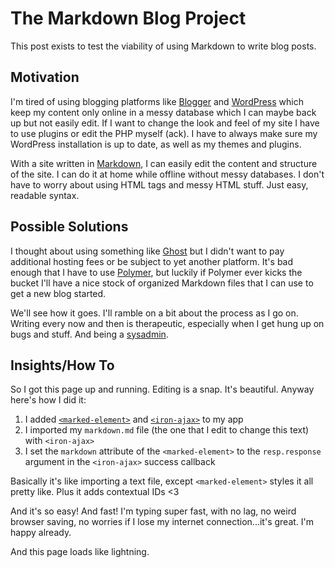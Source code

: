 # The Markdown Blog Project

This post exists to test the viability of using Markdown to write blog posts.

## Motivation

I'm tired of using blogging platforms like [Blogger](https://www.blogger.com/) and [WordPress](https://wordpress.org/) which keep my content only online in a messy database which I can maybe back up but not easily edit.  If I want to change the look and feel of my site I have to use plugins or edit the PHP myself (ack).  I have to always make sure my WordPress installation is up to date, as well as my themes and plugins.

With a site written in [Markdown](https://guides.github.com/features/mastering-markdown/), I can easily edit the content and structure of the site.  I can do it at home while offline without messy databases.  I don't have to worry about using HTML tags and messy HTML stuff.  Just easy, readable syntax.

## Possible Solutions

I thought about using something like [Ghost](https://ghost.org/) but I didn't want to pay additional hosting fees or be subject to yet another platform.  It's bad enough that I have to use [Polymer](https://www.polymer-project.org/1.0/), but luckily if Polymer ever kicks the bucket I'll have a nice stock of organized Markdown files that I can use to get a new blog started.

We'll see how it goes.  I'll ramble on a bit about the process as I go on.  Writing every now and then is therapeutic, especially when I get hung up on bugs and stuff.  And being a [sysadmin](https://xkcd.com/705/).

## Insights/How To

So I got this page up and running.  Editing is a snap.  It's beautiful.  Anyway here's how I did it:

  1. I added [`<marked-element>`](https://elements.polymer-project.org/elements/marked-element) and [`<iron-ajax>`](https://elements.polymer-project.org/elements/iron-ajax) to my app
  2. I imported my `markdown.md` file (the one that I edit to change this text) with `<iron-ajax>`
  3. I set the `markdown` attribute of the `<marked-element>` to the `resp.response` argument in the `<iron-ajax>` success callback

Basically it's like importing a text file, except `<marked-element>` styles it all pretty like.  Plus it adds contextual IDs <3

And it's so easy!  And fast!  I'm typing super fast, with no lag, no weird browser saving, no worries if I lose my internet connection...it's great.  I'm happy already.

And this page loads like lightning.
